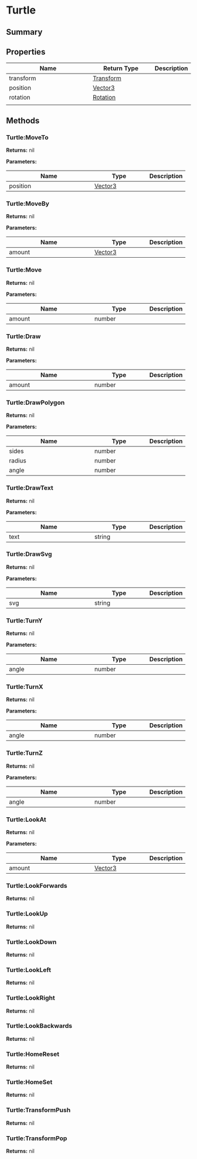 
# Turtle

## Summary




## Properties

<table>
<thead><tr><th width="225">Name</th><th width="160">Return Type</th><th>Description</th></tr></thead>
<tbody>
<tr><td>transform</td><td><a href="transform.md">Transform</a></td><td></td></tr>
<tr><td>position</td><td><a href="vector3.md">Vector3</a></td><td></td></tr>
<tr><td>rotation</td><td><a href="rotation.md">Rotation</a></td><td></td></tr>
<tr><td></td><td></td><td></td></tr></tbody></table>




## Methods


### Turtle:MoveTo



**Returns:** nil


**Parameters:**

<table data-full-width="false">
<thead><tr><th width="217">Name</th><th width="134">Type</th><th>Description</th></tr></thead>
<tbody><tr><td>position</td><td><a href="vector3.md">Vector3</a></td><td></td></tr></tbody></table>






### Turtle:MoveBy



**Returns:** nil


**Parameters:**

<table data-full-width="false">
<thead><tr><th width="217">Name</th><th width="134">Type</th><th>Description</th></tr></thead>
<tbody><tr><td>amount</td><td><a href="vector3.md">Vector3</a></td><td></td></tr></tbody></table>






### Turtle:Move



**Returns:** nil


**Parameters:**

<table data-full-width="false">
<thead><tr><th width="217">Name</th><th width="134">Type</th><th>Description</th></tr></thead>
<tbody><tr><td>amount</td><td>number</td><td></td></tr></tbody></table>






### Turtle:Draw



**Returns:** nil


**Parameters:**

<table data-full-width="false">
<thead><tr><th width="217">Name</th><th width="134">Type</th><th>Description</th></tr></thead>
<tbody><tr><td>amount</td><td>number</td><td></td></tr></tbody></table>






### Turtle:DrawPolygon



**Returns:** nil


**Parameters:**

<table data-full-width="false">
<thead><tr><th width="217">Name</th><th width="134">Type</th><th>Description</th></tr></thead>
<tbody><tr><td>sides</td><td>number</td><td></td></tr>
<tr><td>radius</td><td>number</td><td></td></tr>
<tr><td>angle</td><td>number</td><td></td></tr></tbody></table>






### Turtle:DrawText



**Returns:** nil


**Parameters:**

<table data-full-width="false">
<thead><tr><th width="217">Name</th><th width="134">Type</th><th>Description</th></tr></thead>
<tbody><tr><td>text</td><td>string</td><td></td></tr></tbody></table>






### Turtle:DrawSvg



**Returns:** nil


**Parameters:**

<table data-full-width="false">
<thead><tr><th width="217">Name</th><th width="134">Type</th><th>Description</th></tr></thead>
<tbody><tr><td>svg</td><td>string</td><td></td></tr></tbody></table>






### Turtle:TurnY



**Returns:** nil


**Parameters:**

<table data-full-width="false">
<thead><tr><th width="217">Name</th><th width="134">Type</th><th>Description</th></tr></thead>
<tbody><tr><td>angle</td><td>number</td><td></td></tr></tbody></table>






### Turtle:TurnX



**Returns:** nil


**Parameters:**

<table data-full-width="false">
<thead><tr><th width="217">Name</th><th width="134">Type</th><th>Description</th></tr></thead>
<tbody><tr><td>angle</td><td>number</td><td></td></tr></tbody></table>






### Turtle:TurnZ



**Returns:** nil


**Parameters:**

<table data-full-width="false">
<thead><tr><th width="217">Name</th><th width="134">Type</th><th>Description</th></tr></thead>
<tbody><tr><td>angle</td><td>number</td><td></td></tr></tbody></table>






### Turtle:LookAt



**Returns:** nil


**Parameters:**

<table data-full-width="false">
<thead><tr><th width="217">Name</th><th width="134">Type</th><th>Description</th></tr></thead>
<tbody><tr><td>amount</td><td><a href="vector3.md">Vector3</a></td><td></td></tr></tbody></table>






### Turtle:LookForwards



**Returns:** nil






### Turtle:LookUp



**Returns:** nil






### Turtle:LookDown



**Returns:** nil






### Turtle:LookLeft



**Returns:** nil






### Turtle:LookRight



**Returns:** nil






### Turtle:LookBackwards



**Returns:** nil






### Turtle:HomeReset



**Returns:** nil






### Turtle:HomeSet



**Returns:** nil






### Turtle:TransformPush



**Returns:** nil






### Turtle:TransformPop



**Returns:** nil






